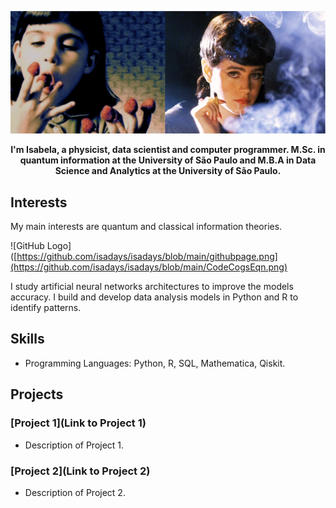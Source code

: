 ![GitHub Logo](https://github.com/isadays/isadays/blob/main/githubpage.png)


<p align="center">
  <b>I'm Isabela, a physicist, data scientist and computer programmer. 
    M.Sc. in quantum information at the University of São Paulo and M.B.A in Data Science and Analytics at the University of São Paulo.
</b><br>
</p>

## Interests

My main interests are quantum and classical information theories. 

![GitHub Logo]([https://github.com/isadays/isadays/blob/main/githubpage.png](https://github.com/isadays/isadays/blob/main/CodeCogsEqn.png)

I study artificial neural networks architectures to improve the models accuracy. I build and develop data analysis models in Python and R to identify patterns. 


## Skills

- Programming Languages: Python, R, SQL, Mathematica, Qiskit.
## Projects

### [Project 1](Link to Project 1)
- Description of Project 1.

### [Project 2](Link to Project 2)
- Description of Project 2.

